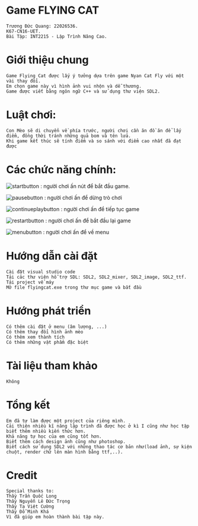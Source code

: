 # Game FLYING CAT
	Trương Đức Quang: 22026536.
	K67-CN16-UET.
	Bài Tập: INT2215 - Lập Trình Nâng Cao.

# Giới thiệu chung
	Game Flying Cat được lấy ý tưởng dựa trên game Nyan Cat Fly với một vài thay đổi.
	Em chọn game này vì hình ảnh vui nhộn và dễ thương.
	Game được viết bằng ngôn ngữ C++ và sử dụng thư viện SDL2.

# Luật chơi:
	Con Mèo sẽ di chuyển về phía trước, người chơi cần ăn đồ ăn để lấy điểm, đồng thời tránh những quả bom và tên lửa.
	Khi game kết thúc sẽ tính điểm và so sánh với điểm cao nhất đã đạt được

# Các chức năng chính:
![startbutton](https://github.com/22026536/Game/assets/125473184/b6684f36-83d2-489a-9c15-fe0e86872afe) :  người chơi ấn nút để bắt đầu game.


![pausebutton](https://github.com/22026536/Game/assets/125473184/63d68cfd-c529-4f32-86fe-fd48707c4ab0) :  người chơi ấn để dừng trò chơi


![continueplaybutton](https://github.com/22026536/Game/assets/125473184/d7fb635c-0dbd-4c77-9e73-e6f9a1755713) :  người chơi ấn để tiếp tục game


![restartbutton](https://github.com/22026536/Game/assets/125473184/99adcd66-13f7-4a0a-903d-3803d994ca91) :  người chơi ấn để bắt đầu lại game


![menubutton](https://github.com/22026536/Game/assets/125473184/b22b1cad-b77c-4f3e-98bb-0959e28e4650) :  người chơi ấn để về menu

# Hướng dẫn cài đặt
	Cài đặt visual studio code
	Tải các thư viện hỗ trợ SDL: SDL2, SDL2_mixer, SDL2_image, SDL2_ttf.
	Tải project về máy
	Mở file flyingcat.exe trong thư mục game và bắt đầu

# Hướng phát triển
	Có thêm cài đặt ở menu (âm lượng, ...)
	Có thêm thay đổi hình ảnh mèo
	Có thêm xem thành tích
	Có thêm những vật phẩm đặc biệt

# Tài liệu tham khảo
	Không

# Tổng kết
	Em đã tự làm được một project của riêng mình.
	Cải thiện nhiều kĩ năng lập trình đã được học ở kì I cũng như học tập biết thêm nhiều kiến thức hơn.
	Khả năng tự học của em cũng tốt hơn.
	Biết thêm cách design ảnh cũng như photoshop.
	Biết cách sử dụng SDL2 với những thao tác cơ bản như(load ảnh, sự kiện chuột, render chữ lên màn hình bằng ttf,..).

# Credit
	Special thanks to:
	Thầy Trần Quốc Long
	Thầy Nguyễn Lê Đức Trọng
	Thầy Tạ Việt Cường
	Thầy Đỗ Minh Khá
	Vì đã giúp em hoàn thành bài tập này.
